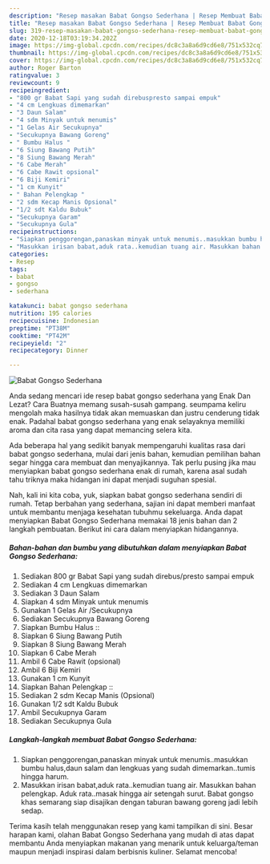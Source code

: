 ```yaml
---
description: "Resep masakan Babat Gongso Sederhana | Resep Membuat Babat Gongso Sederhana Yang Mudah Dan Praktis"
title: "Resep masakan Babat Gongso Sederhana | Resep Membuat Babat Gongso Sederhana Yang Mudah Dan Praktis"
slug: 319-resep-masakan-babat-gongso-sederhana-resep-membuat-babat-gongso-sederhana-yang-mudah-dan-praktis
date: 2020-12-18T03:19:34.202Z
image: https://img-global.cpcdn.com/recipes/dc8c3a8a6d9cd6e8/751x532cq70/babat-gongso-sederhana-foto-resep-utama.jpg
thumbnail: https://img-global.cpcdn.com/recipes/dc8c3a8a6d9cd6e8/751x532cq70/babat-gongso-sederhana-foto-resep-utama.jpg
cover: https://img-global.cpcdn.com/recipes/dc8c3a8a6d9cd6e8/751x532cq70/babat-gongso-sederhana-foto-resep-utama.jpg
author: Roger Barton
ratingvalue: 3
reviewcount: 9
recipeingredient:
- "800 gr Babat Sapi yang sudah direbuspresto sampai empuk"
- "4 cm Lengkuas dimemarkan"
- "3 Daun Salam"
- "4 sdm Minyak untuk menumis"
- "1 Gelas Air Secukupnya"
- "Secukupnya Bawang Goreng"
- " Bumbu Halus "
- "6 Siung Bawang Putih"
- "8 Siung Bawang Merah"
- "6 Cabe Merah"
- "6 Cabe Rawit opsional"
- "6 Biji Kemiri"
- "1 cm Kunyit"
- " Bahan Pelengkap "
- "2 sdm Kecap Manis Opsional"
- "1/2 sdt Kaldu Bubuk"
- "Secukupnya Garam"
- "Secukupnya Gula"
recipeinstructions:
- "Siapkan penggorengan,panaskan minyak untuk menumis..masukkan bumbu halus,daun salam dan lengkuas yang sudah dimemarkan..tumis hingga harum."
- "Masukkan irisan babat,aduk rata..kemudian tuang air. Masukkan bahan pelengkap. Aduk rata..masak hingga air setengah surut. Babat gongso khas semarang siap disajikan dengan taburan bawang goreng jadi lebih sedap."
categories:
- Resep
tags:
- babat
- gongso
- sederhana

katakunci: babat gongso sederhana 
nutrition: 195 calories
recipecuisine: Indonesian
preptime: "PT38M"
cooktime: "PT42M"
recipeyield: "2"
recipecategory: Dinner

---
```



![Babat Gongso Sederhana](https://img-global.cpcdn.com/recipes/dc8c3a8a6d9cd6e8/751x532cq70/babat-gongso-sederhana-foto-resep-utama.jpg)

Anda sedang mencari ide resep babat gongso sederhana yang Enak Dan Lezat? Cara Buatnya memang susah-susah gampang. seumpama keliru mengolah maka hasilnya tidak akan memuaskan dan justru cenderung tidak enak. Padahal babat gongso sederhana yang enak selayaknya memiliki aroma dan cita rasa yang dapat memancing selera kita.



Ada beberapa hal yang sedikit banyak mempengaruhi kualitas rasa dari babat gongso sederhana, mulai dari jenis bahan, kemudian pemilihan bahan segar hingga cara membuat dan menyajikannya. Tak perlu pusing jika mau menyiapkan babat gongso sederhana enak di rumah, karena asal sudah tahu triknya maka hidangan ini dapat menjadi suguhan spesial.


Nah, kali ini kita coba, yuk, siapkan babat gongso sederhana sendiri di rumah. Tetap berbahan yang sederhana, sajian ini dapat memberi manfaat untuk membantu menjaga kesehatan tubuhmu sekeluarga. Anda dapat menyiapkan Babat Gongso Sederhana memakai 18 jenis bahan dan 2 langkah pembuatan. Berikut ini cara dalam menyiapkan hidangannya.

<!--inarticleads1-->

##### Bahan-bahan dan bumbu yang dibutuhkan dalam menyiapkan Babat Gongso Sederhana:

1. Sediakan 800 gr Babat Sapi yang sudah direbus/presto sampai empuk
1. Sediakan 4 cm Lengkuas dimemarkan
1. Sediakan 3 Daun Salam
1. Siapkan 4 sdm Minyak untuk menumis
1. Gunakan 1 Gelas Air /Secukupnya
1. Sediakan Secukupnya Bawang Goreng
1. Siapkan  Bumbu Halus ::
1. Siapkan 6 Siung Bawang Putih
1. Siapkan 8 Siung Bawang Merah
1. Siapkan 6 Cabe Merah
1. Ambil 6 Cabe Rawit (opsional)
1. Ambil 6 Biji Kemiri
1. Gunakan 1 cm Kunyit
1. Siapkan  Bahan Pelengkap ::
1. Sediakan 2 sdm Kecap Manis (Opsional)
1. Gunakan 1/2 sdt Kaldu Bubuk
1. Ambil Secukupnya Garam
1. Sediakan Secukupnya Gula




<!--inarticleads2-->

##### Langkah-langkah membuat Babat Gongso Sederhana:

1. Siapkan penggorengan,panaskan minyak untuk menumis..masukkan bumbu halus,daun salam dan lengkuas yang sudah dimemarkan..tumis hingga harum.
1. Masukkan irisan babat,aduk rata..kemudian tuang air. Masukkan bahan pelengkap. Aduk rata..masak hingga air setengah surut. Babat gongso khas semarang siap disajikan dengan taburan bawang goreng jadi lebih sedap.




Terima kasih telah menggunakan resep yang kami tampilkan di sini. Besar harapan kami, olahan Babat Gongso Sederhana yang mudah di atas dapat membantu Anda menyiapkan makanan yang menarik untuk keluarga/teman maupun menjadi inspirasi dalam berbisnis kuliner. Selamat mencoba!
